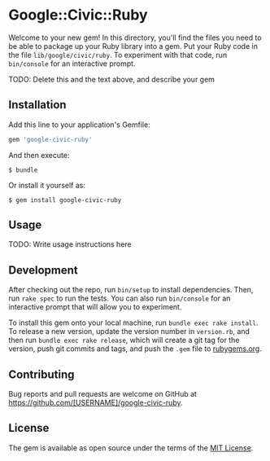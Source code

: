 # Google::Civic::Ruby

Welcome to your new gem! In this directory, you'll find the files you need to be able to package up your Ruby library into a gem. Put your Ruby code in the file `lib/google/civic/ruby`. To experiment with that code, run `bin/console` for an interactive prompt.

TODO: Delete this and the text above, and describe your gem

## Installation

Add this line to your application's Gemfile:

```ruby
gem 'google-civic-ruby'
```

And then execute:

    $ bundle

Or install it yourself as:

    $ gem install google-civic-ruby

## Usage

TODO: Write usage instructions here

## Development

After checking out the repo, run `bin/setup` to install dependencies. Then, run `rake spec` to run the tests. You can also run `bin/console` for an interactive prompt that will allow you to experiment.

To install this gem onto your local machine, run `bundle exec rake install`. To release a new version, update the version number in `version.rb`, and then run `bundle exec rake release`, which will create a git tag for the version, push git commits and tags, and push the `.gem` file to [rubygems.org](https://rubygems.org).

## Contributing

Bug reports and pull requests are welcome on GitHub at https://github.com/[USERNAME]/google-civic-ruby.

## License

The gem is available as open source under the terms of the [MIT License](https://opensource.org/licenses/MIT).
